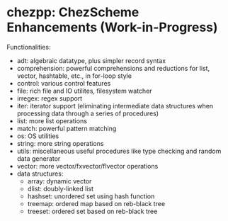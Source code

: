 # chezpp: ChezScheme Enhancements (Work-in-Progress)

Functionalities:

- adt: algebraic datatype, plus simpler record syntax
- comprehension: powerful comprehensions and reductions for list, vector, hashtable, etc., in for-loop style
- control: various control features
- file: rich file and IO utilites, filesystem watcher
- irregex: regex support
- iter: iterator support (eliminating intermediate data structures when processing data through a series of procedures)
- list: more list operations
- match: powerful pattern matching
- os: OS utilities
- string: more string operations
- utils: miscellaneous useful procedures like type checking and random data generator
- vector: more vector/fxvector/flvector operations
- data structures:
  - array: dynamic vector
  - dlist: doubly-linked list
  - hashset: unordered set using hash function
  - treemap: ordered map based on reb-black tree
  - treeset: ordered set based on reb-black tree
